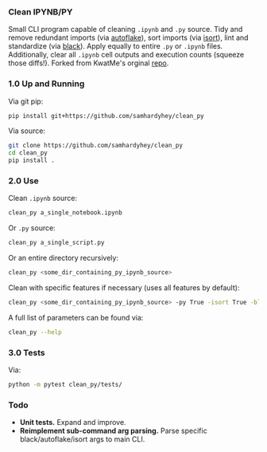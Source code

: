 ### Clean IPYNB/PY
Small CLI program capable of cleaning ```.ipynb``` and ```.py``` source. Tidy and remove redundant imports (via [autoflake](https://github.com/myint/autoflake)), sort imports (via [isort](https://github.com/timothycrosley/isort)), lint and standardize (via [black](https://github.com/ambv/black)). Apply equally to entire ```.py``` or ```.ipynb``` files. Additionally, clear all ```.ipynb``` cell outputs and execution counts (squeeze those diffs!). Forked from KwatMe's orginal [repo](https://github.com/KwatME/clean_ipynb).

### 1.0 Up and Running
Via git pip:
```sh
pip install git+https://github.com/samhardyhey/clean_py
```

Via source:
```sh
git clone https://github.com/samhardyhey/clean_py
cd clean_py
pip install .
```

### 2.0 Use
Clean ```.ipynb``` source:
```sh
clean_py a_single_notebook.ipynb
```

Or ```.py``` source:
```sh
clean_py a_single_script.py
```

Or an entire directory recursively:
```sh
clean_py <some_dir_containing_py_ipynb_source>
```

Clean with specific features if necessary (uses all features by default):
```sh
clean_py <some_dir_containing_py_ipynb_source> -py True -isort True -black False -autoflake False
```

A full list of parameters can be found via:
```sh
clean_py --help
```
### 3.0 Tests
Via:
```sh
python -m pytest clean_py/tests/
```

### Todo
* **Unit tests.** Expand and improve. 
* **Reimplement sub-command arg parsing.** Parse specific black/autoflake/isort args to main CLI.
